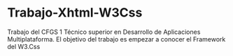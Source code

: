 # Trabajo-Xhtml-W3Css
Trabajo del CFGS 1 Técnico superior en Desarrollo de Aplicaciones Multiplataforma.
El objetivo del trabajo es empezar a conocer el Framework del W3.Css

